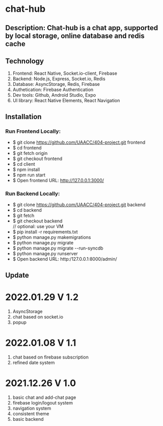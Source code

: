 # chat-hub

## Description: Chat-hub is a chat app, supported by local storage, online database and redis cache

## Technology

1. Frontend: React Native, Socket.io-client, Firebase
2. Backend: Node.js, Express, Socket.io, Redis
3. Database: AsyncStorage, Redis, Firebase
4. Authetication: Firebase Authentication
5. Dev tools: Github, Android Studio, Expo
6. UI library: React Native Elements, React Navigation

## Installation

### Run Frontend Locally:
* $ git clone https://github.com/UAACC/404-project.git frontend<br/>
* $ cd frontend<br/>
* $ git fetch origin<br/>
* $ git checkout frontend<br/>
* $ cd client<br/>
* $ npm install<br/>
* $ npm run start<br/>
* $ Open frontend URL: http://127.0.0.1:3000/ <br/>

### Run Backend Locally:
* $ git clone https://github.com/UAACC/404-project.git backend<br/>
* $ cd backend<br/>
* $ git fetch<br/>
* $ git checkout backend<br/>
// optional: use your VM<br/>
* $ pip install -r requirements.txt
* $ python manage.py makemigrations<br/>
* $ python manage.py migrate<br/>
* $ python manage.py migrate --run-syncdb<br/>
* $ python manage.py runserver<br/>
* $ Open backend URL: http:/127.0.0.1:8000/admin/ <br/>

## Update

# 2022.01.29 V 1.2

1. AsyncStorage
2. chat based on socket.io
3. popup

# 2022.01.08 V 1.1

1. chat based on firebase subscription
2. refined date system

# 2021.12.26 V 1.0

1. basic chat and add-chat page
2. firebase login/logout system
3. navigation system
4. consistent theme
5. basic backend
